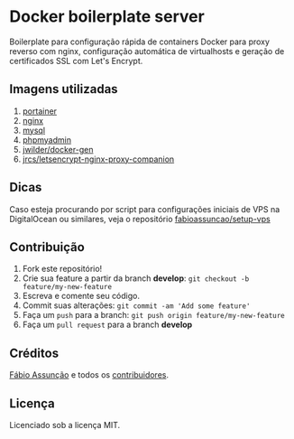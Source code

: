 # Docker boilerplate server

Boilerplate para configuração rápida de containers Docker para proxy reverso com nginx, configuração automática de virtualhosts e geração de certificados SSL com Let's Encrypt.

## Imagens utilizadas

1. [portainer](https://github.com/portainer/portainer)
2. [nginx](https://github.com/nginx/nginx)
3. [mysql](https://hub.docker.com/r/codions/mysql/)
4. [phpmyadmin](https://hub.docker.com/r/phpmyadmin/phpmyadmin/)
5. [jwilder/docker-gen](https://github.com/jwilder/docker-gen)
6. [jrcs/letsencrypt-nginx-proxy-companion](https://github.com/JrCs/docker-letsencrypt-nginx-proxy-companion)

## Dicas

Caso esteja procurando por script para configurações iniciais de VPS na DigitalOcean ou similares, veja o repositório [fabioassuncao/setup-vps](https://github.com/fabioassuncao/setup-vps)

## Contribuição

1. Fork este repositório!
2. Crie sua feature a partir da branch **develop**: `git checkout -b feature/my-new-feature`
3. Escreva e comente seu código.
4. Commit suas alterações: `git commit -am 'Add some feature'`
5. Faça um `push` para a branch: `git push origin feature/my-new-feature`
6. Faça um `pull request` para a branch **develop**

## Créditos

[Fábio Assunção](https://github.com/fabioassuncao) e todos os [contribuidores](https://github.com/fabioassuncao/docker-boilerplate-server/graphs/contributors).

## Licença

Licenciado sob a licença MIT.